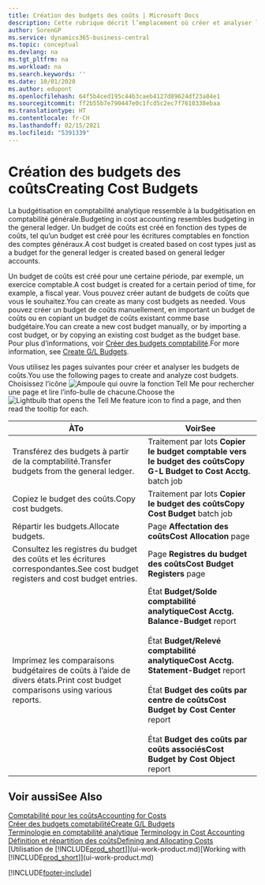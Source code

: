 ```yaml
---
title: Création des budgets des coûts | Microsoft Docs
description: Cette rubrique décrit l’emplacement où créer et analyser les budgets des coûts.
author: SorenGP
ms.service: dynamics365-business-central
ms.topic: conceptual
ms.devlang: na
ms.tgt_pltfrm: na
ms.workload: na
ms.search.keywords: ''
ms.date: 10/01/2020
ms.author: edupont
ms.openlocfilehash: 64f5b4ced195c44b3caeb4127d89624df23a84e1
ms.sourcegitcommit: ff2b55b7e790447e0c1fcd5c2ec7f7610338ebaa
ms.translationtype: HT
ms.contentlocale: fr-CH
ms.lasthandoff: 02/15/2021
ms.locfileid: "5391339"
---
```

# <a name="creating-cost-budgets"></a><span data-ttu-id="1adf8-103">Création des budgets des coûts</span><span class="sxs-lookup"><span data-stu-id="1adf8-103">Creating Cost Budgets</span></span>
<span data-ttu-id="1adf8-104">La budgétisation en comptabilité analytique ressemble à la budgétisation en comptabilité générale.</span><span class="sxs-lookup"><span data-stu-id="1adf8-104">Budgeting in cost accounting resembles budgeting in the general ledger.</span></span> <span data-ttu-id="1adf8-105">Un budget de coûts est créé en fonction des types de coûts, tel qu’un budget est créé pour les écritures comptables en fonction des comptes généraux.</span><span class="sxs-lookup"><span data-stu-id="1adf8-105">A cost budget is created based on cost types just as a budget for the general ledger is created based on general ledger accounts.</span></span>  

<span data-ttu-id="1adf8-106">Un budget de coûts est créé pour une certaine période, par exemple, un exercice comptable.</span><span class="sxs-lookup"><span data-stu-id="1adf8-106">A cost budget is created for a certain period of time, for example, a fiscal year.</span></span> <span data-ttu-id="1adf8-107">Vous pouvez créer autant de budgets de coûts que vous le souhaitez.</span><span class="sxs-lookup"><span data-stu-id="1adf8-107">You can create as many cost budgets as needed.</span></span> <span data-ttu-id="1adf8-108">Vous pouvez créer un budget de coûts manuellement, en important un budget de coûts ou en copiant un budget de coûts existant comme base budgétaire.</span><span class="sxs-lookup"><span data-stu-id="1adf8-108">You can create a new cost budget manually, or by importing a cost budget, or by copying an existing cost budget as the budget base.</span></span> <span data-ttu-id="1adf8-109">Pour plus d’informations, voir [Créer des budgets comptabilité](finance-how-create-budgets.md).</span><span class="sxs-lookup"><span data-stu-id="1adf8-109">For more information, see [Create G/L Budgets](finance-how-create-budgets.md).</span></span>

<span data-ttu-id="1adf8-110">Vous utilisez les pages suivantes pour créer et analyser les budgets de coûts.</span><span class="sxs-lookup"><span data-stu-id="1adf8-110">You use the following pages to create and analyze cost budgets.</span></span> <span data-ttu-id="1adf8-111">Choisissez l’icône ![Ampoule qui ouvre la fonction Tell Me](media/ui-search/search_small.png "Dites-moi ce que vous voulez faire") pour rechercher une page et lire l’info-bulle de chacune.</span><span class="sxs-lookup"><span data-stu-id="1adf8-111">Choose the ![Lightbulb that opens the Tell Me feature](media/ui-search/search_small.png "Tell me what you want to do") icon to find a page, and then read the tooltip for each.</span></span>

|<span data-ttu-id="1adf8-112">À</span><span class="sxs-lookup"><span data-stu-id="1adf8-112">To</span></span>|<span data-ttu-id="1adf8-113">Voir</span><span class="sxs-lookup"><span data-stu-id="1adf8-113">See</span></span>|  
|--------|---------|  
|<span data-ttu-id="1adf8-114">Transférez des budgets à partir de la comptabilité.</span><span class="sxs-lookup"><span data-stu-id="1adf8-114">Transfer budgets from the general ledger.</span></span>|<span data-ttu-id="1adf8-115">Traitement par lots **Copier le budget comptable vers le budget des coûts**</span><span class="sxs-lookup"><span data-stu-id="1adf8-115">**Copy G-L Budget to Cost Acctg.** batch job</span></span>|  
|<span data-ttu-id="1adf8-116">Copiez le budget des coûts.</span><span class="sxs-lookup"><span data-stu-id="1adf8-116">Copy cost budgets.</span></span>|<span data-ttu-id="1adf8-117">Traitement par lots **Copier le budget des coûts**</span><span class="sxs-lookup"><span data-stu-id="1adf8-117">**Copy Cost Budget** batch job</span></span>|  
|<span data-ttu-id="1adf8-118">Répartir les budgets.</span><span class="sxs-lookup"><span data-stu-id="1adf8-118">Allocate budgets.</span></span>|<span data-ttu-id="1adf8-119">Page **Affectation des coûts**</span><span class="sxs-lookup"><span data-stu-id="1adf8-119">**Cost Allocation** page</span></span>|  
|<span data-ttu-id="1adf8-120">Consultez les registres du budget des coûts et les écritures correspondantes.</span><span class="sxs-lookup"><span data-stu-id="1adf8-120">See cost budget registers and cost budget entries.</span></span>|<span data-ttu-id="1adf8-121">Page **Registres du budget des coûts**</span><span class="sxs-lookup"><span data-stu-id="1adf8-121">**Cost Budget Registers** page</span></span>|  
|<span data-ttu-id="1adf8-122">Imprimez les comparaisons budgétaires de coûts à l’aide de divers états.</span><span class="sxs-lookup"><span data-stu-id="1adf8-122">Print cost budget comparisons using various reports.</span></span>|<span data-ttu-id="1adf8-123">État **Budget/Solde comptabilité analytique**</span><span class="sxs-lookup"><span data-stu-id="1adf8-123">**Cost Acctg. Balance-Budget** report</span></span><br /><br /> <span data-ttu-id="1adf8-124">État **Budget/Relevé comptabilité analytique**</span><span class="sxs-lookup"><span data-stu-id="1adf8-124">**Cost Acctg. Statement-Budget** report</span></span><br /><br /> <span data-ttu-id="1adf8-125">État **Budget des coûts par centre de coûts**</span><span class="sxs-lookup"><span data-stu-id="1adf8-125">**Cost Budget by Cost Center** report</span></span><br /><br /> <span data-ttu-id="1adf8-126">État **Budget des coûts par coûts associés**</span><span class="sxs-lookup"><span data-stu-id="1adf8-126">**Cost Budget by Cost Object** report</span></span>|  

## <a name="see-also"></a><span data-ttu-id="1adf8-127">Voir aussi</span><span class="sxs-lookup"><span data-stu-id="1adf8-127">See Also</span></span>  
[<span data-ttu-id="1adf8-128">Comptabilité pour les coûts</span><span class="sxs-lookup"><span data-stu-id="1adf8-128">Accounting for Costs</span></span>](finance-manage-cost-accounting.md)  
[<span data-ttu-id="1adf8-129">Créer des budgets comptabilité</span><span class="sxs-lookup"><span data-stu-id="1adf8-129">Create G/L Budgets</span></span>](finance-how-create-budgets.md)  
<span data-ttu-id="1adf8-130">[Terminologie en comptabilité analytique](finance-terminology-in-cost-accounting.md) </span><span class="sxs-lookup"><span data-stu-id="1adf8-130">[Terminology in Cost Accounting](finance-terminology-in-cost-accounting.md) </span></span>  
[<span data-ttu-id="1adf8-131">Définition et répartition des coûts</span><span class="sxs-lookup"><span data-stu-id="1adf8-131">Defining and Allocating Costs</span></span>](finance-define-and-allocate-costs.md)  
<span data-ttu-id="1adf8-132">[Utilisation de [!INCLUDE[prod_short](includes/prod_short.md)]](ui-work-product.md)</span><span class="sxs-lookup"><span data-stu-id="1adf8-132">[Working with [!INCLUDE[prod_short](includes/prod_short.md)]](ui-work-product.md)</span></span>


[!INCLUDE[footer-include](includes/footer-banner.md)]